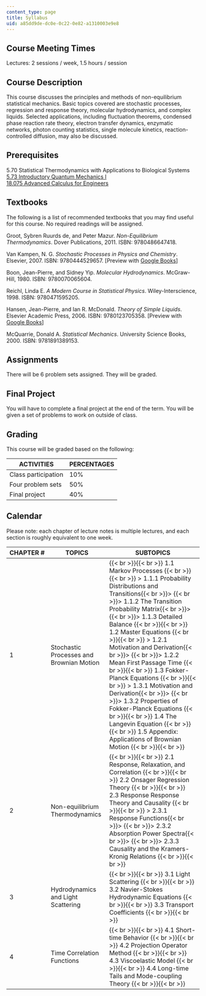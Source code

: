 ```yaml
---
content_type: page
title: Syllabus
uid: a85dd9de-dc0e-0c22-0e82-a1310003e9e8
---
```


Course Meeting Times
--------------------

Lectures: 2 sessions / week, 1.5 hours / session

Course Description
------------------

This course discusses the principles and methods of non-equilibrium statistical mechanics. Basic topics covered are stochastic processes, regression and response theory, molecular hydrodynamics, and complex liquids. Selected applications, including fluctuation theorems, condensed phase reaction rate theory, electron transfer dynamics, enzymatic networks, photon counting statistics, single molecule kinetics, reaction-controlled diffusion, may also be discussed.

Prerequisites
-------------

5.70 Statistical Thermodynamics with Applications to Biological Systems  
[5.73 Introductory Quantum Mechanics I](/courses/5-73-introductory-quantum-mechanics-i-fall-2005)  
[18.075 Advanced Calculus for Engineers](/courses/18-075-advanced-calculus-for-engineers-fall-2004)

Textbooks
---------

The following is a list of recommended textbooks that you may find useful for this course. No required readings will be assigned.

Groot, Sybren Ruurds de, and Peter Mazur. _Non-Equilibrium Thermodynamics_. Dover Publications, 2011. ISBN: 9780486647418.

Van Kampen, N. G. _Stochastic Processes in Physics and Chemistry_. Elsevier, 2007. ISBN: 9780444529657. \[Preview with [Google Books](http://books.google.com/books?id=N6II-6HlPxEC&lpg=PP1&pg=PP1#v=onepage&q&f=false)\]

Boon, Jean-Pierre, and Sidney Yip. _Molecular Hydrodynamics_. McGraw-Hill, 1980. ISBN: 9780070065604.

Reichl, Linda E. _A Modern Course in Statistical Physics_. Wiley-Interscience, 1998. ISBN: 9780471595205.

Hansen, Jean-Pierre, and Ian R. McDonald. _Theory of Simple Liquids_. Elsevier Academic Press, 2006. ISBN: 9780123705358. \[Preview with [Google Books](http://books.google.com/books?id=Uhm87WZBnxEC&pg=Pafrontcover)\]

McQuarrie, Donald A. _Statistical Mechanics_. University Science Books, 2000. ISBN: 9781891389153.

Assignments
-----------

There will be 6 problem sets assigned. They will be graded.

Final Project
-------------

You will have to complete a final project at the end of the term. You will be given a set of problems to work on outside of class.

Grading
-------

This course will be graded based on the following:

| ACTIVITIES | PERCENTAGES |
| --- | --- |
| Class participation | 10% |
| Four problem sets | 50% |
| Final project | 40% 

Calendar
--------

Please note: each chapter of lecture notes is multiple lectures, and each section is roughly equivalent to one week.

| CHAPTER # | TOPICS | SUBTOPICS |
| --- | --- | --- |
| 1 | Stochastic Processes and Brownian Motion |  {{< br >}}{{< br >}} 1.1 Markov Processes {{< br >}}{{< br >}} > 1.1.1 Probability Distributions and Transitions{{< br >}}> {{< br >}}> 1.1.2 The Transition Probability Matrix{{< br >}}> {{< br >}}> 1.1.3 Detailed Balance {{< br >}}{{< br >}} 1.2 Master Equations {{< br >}}{{< br >}} > 1.2.1 Motivation and Derivation{{< br >}}> {{< br >}}> 1.2.2 Mean First Passage Time {{< br >}}{{< br >}} 1.3 Fokker-Planck Equations {{< br >}}{{< br >}} > 1.3.1 Motivation and Derivation{{< br >}}> {{< br >}}> 1.3.2 Properties of Fokker-Planck Equations {{< br >}}{{< br >}} 1.4 The Langevin Equation {{< br >}}{{< br >}} 1.5 Appendix: Applications of Brownian Motion {{< br >}}{{< br >}}  |
| 2 | Non-equilibrium Thermodynamics |  {{< br >}}{{< br >}} 2.1 Response, Relaxation, and Correlation {{< br >}}{{< br >}} 2.2 Onsager Regression Theory {{< br >}}{{< br >}} 2.3 Response Response Theory and Causality {{< br >}}{{< br >}} > 2.3.1 Response Functions{{< br >}}> {{< br >}}> 2.3.2 Absorption Power Spectra{{< br >}}> {{< br >}}> 2.3.3 Causality and the Kramers-Kronig Relations {{< br >}}{{< br >}}  |
| 3 | Hydrodynamics and Light Scattering |  {{< br >}}{{< br >}} 3.1 Light Scattering {{< br >}}{{< br >}} 3.2 Navier-Stokes Hydrodynamic Equations {{< br >}}{{< br >}} 3.3 Transport Coefficients {{< br >}}{{< br >}}  |
| 4 | Time Correlation Functions |  {{< br >}}{{< br >}} 4.1 Short-time Behavior {{< br >}}{{< br >}} 4.2 Projection Operator Method {{< br >}}{{< br >}} 4.3 Viscoelastic Model {{< br >}}{{< br >}} 4.4 Long-time Tails and Mode-coupling Theory {{< br >}}{{< br >}}